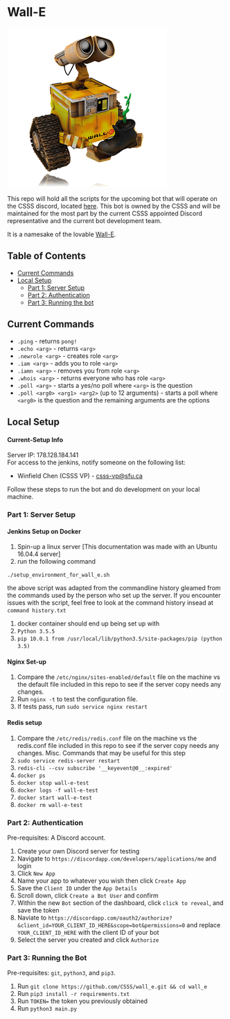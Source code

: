 # Wall-E  
  
![The One and Only, Lovable Wall-E](wall_e_pic.jpg) 

This repo will hold all the scripts for the upcoming bot that will operate on the CSSS discord, located [here](https://discord.gg/Pf5Ncq3). This bot is owned by the CSSS and will be maintained for the most part by the current CSSS appointed Discord representative and the current bot development team.
  
It is a namesake of the lovable [Wall-E](https://en.wikipedia.org/wiki/WALL-E).
  
## Table of Contents
 - [Current Commands](#current-commands)
 - [Local Setup](#local-setup)
    - [Part 1: Server Setup](#part-1-server-setup)
    - [Part 2: Authentication](#part-2-authentication)
    - [Part 3: Running the bot](#part-3-running-the-bot)  
  
## Current Commands

* `.ping` - returns `pong!`
* `.echo <arg>` - returns `<arg>`
* `.newrole <arg>` - creates role `<arg>`
* `.iam <arg>` - adds you to role `<arg>`
* `.iamn <arg>` - removes you from role `<arg>`
* `.whois <arg>` - returns everyone who has role `<arg>`
* `.poll <arg>` - starts a yes/no poll where `<arg>` is the question
* `.poll <arg0> <arg1> <arg2>` (up to 12 arguments) - starts a poll where `<arg0>` is the question and the remaining arguments are the options

## Local Setup
  
#### Current-Setup Info  
Server IP: 178.128.184.141    
For access to the jenkins, notify someone on the following list:  
 * Winfield Chen (CSSS VP) - csss-vp@sfu.ca  

Follow these steps to run the bot and do development on your local machine.  
  
### Part 1: Server Setup  
  
#### Jenkins Setup on Docker
 1. Spin-up a linux server [This documentation was made with an Ubuntu 16.04.4 server]
 1. run the following command
```shell
./setup_environment_for_wall_e.sh
```
the above script was adapted from the commandline history gleamed from the commands used by the person who set up the server. If you encounter issues with the script, feel free to look at the command history insead at `command history.txt`
 1. docker container should end up being set up with  
   1. `Python 3.5.5`  
   1. `pip 10.0.1 from /usr/local/lib/python3.5/site-packages/pip (python 3.5)`  

#### Nginx Set-up
 1. Compare the `/etc/nginx/sites-enabled/default` file on the machine vs the default file included in this repo to see if the server copy needs any changes.
 1. Run `nginx -t` to test the configuration file.
 1. If tests pass, run `sudo service nginx restart `
  
#### Redis setup
 1. Compare the `/etc/redis/redis.conf` file on the machine vs the redis.conf file included in this repo to see if the server copy needs any changes.
Misc. Commands that may be useful for this step
 1. `sudo service redis-server restart`
 1. `redis-cli --csv subscribe '__keyevent@0__:expired'`
 1. `docker ps`
 1. `docker stop wall-e-test`
 1. `docker logs -f wall-e-test`
 1. `docker start wall-e-test`
 1. `docker rm wall-e-test `

### Part 2: Authentication

Pre-requisites: A Discord account.

1. Create your own Discord server for testing
1. Navigate to `https://discordapp.com/developers/applications/me` and login
1. Click `New App`
1. Name your app to whatever you wish then click `Create App`
1. Save the `Client ID` under the `App Details`
1. Scroll down, click `Create a Bot User` and confirm
1. Within the new `Bot` section of the dashboard, click `click to reveal`, and save the token
1. Naviate to `https://discordapp.com/oauth2/authorize?&client_id=YOUR_CLIENT_ID_HERE&scope=bot&permissions=0` and replace `YOUR_CLIENT_ID_HERE` with the client ID of your bot
1. Select the server you created and click `Authorize`

### Part 3: Running the Bot

Pre-requisites: `git`, `python3`, and `pip3`.

1. Run `git clone https://github.com/CSSS/wall_e.git && cd wall_e`
1. Run `pip3 install -r requirements.txt`
1. Run `TOKEN=` the token you previously obtained
1. Run `python3 main.py`
